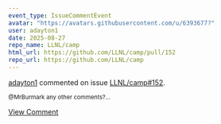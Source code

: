 ```yaml
---
event_type: IssueCommentEvent
avatar: "https://avatars.githubusercontent.com/u/6393677?"
user: adayton1
date: 2025-08-27
repo_name: LLNL/camp
html_url: https://github.com/LLNL/camp/pull/152
repo_url: https://github.com/LLNL/camp
---
```


<a href='https://github.com/adayton1' target='_blank'>adayton1</a> commented on issue <a href='https://github.com/LLNL/camp/pull/152' target='_blank'>LLNL/camp#152</a>.

<small>@MrBurmark any other comments?...</small>

<a href='https://github.com/LLNL/camp/pull/152' target='_blank'>View Comment</a>